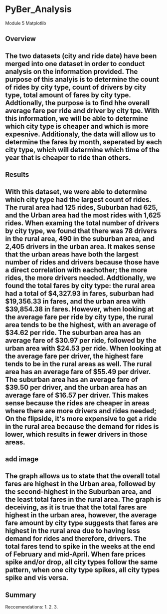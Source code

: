 # PyBer_Analysis
Module 5 Matplotlib
## Overview
The two datasets (city and ride date) have been merged into one dataset in order to conduct analysis on the information provided. The purpose of this analyis is to determine the count of rides by city type, count of drivers by city type, total amount of fares by city type. Addtionally, the purpose is to find hhe overall average fare per ride and driver by city tpe. With this information, we will be able to determine which city type is cheaper and which is more expesnive. Additionaly, the data will allow us to determine the fares by month, seperated by each city type, which will determine which time of the year that is cheaper to ride than others.
---
## Results
With this dataset, we were able to determine which city type had the largest count of rides. The rural area had 125 rides, Suburban had 625, and the Urban area had the most rides with 1,625 rides. When examing the total number of drivers by city type, we found that there was 78 drivers in the rural area, 490 in the suburban area, and 2,405 drivers in the urban area. It makes sense that the urban areas have both the largest number of rides and drivers because those have a direct correlation with eachother; the more rides, the more drivers needed. Addtionally, we found the total fares by city type: the rural area had a total of $4,327.93 in fares, suburban had $19,356.33 in fares, and the urban area with $39,854.38 in fares. However, when looking at the average fare per ride by city type, the rural area tends to be the highest, with an average of $34.62 per ride. The suburban area has an average fare of $30.97 per ride, followed by the urban area with $24.53 per ride. When looking at the average fare per driver, the highest fare tends to be in the rural areas as well. The rural area has an average fare of $55.49 per driver. The suburban area has an average fare of $39.50 per driver, and the urban area has an average fare of $16.57 per driver. This makes sense because the rides are cheaper in areas where there are more drivers and rides needed; On the flipside, it's more expensive to get a ride in the rural area because the demand for rides is lower, which results in fewer drivers in those areas.
---
add image
---
The graph allows us to state that the overall total fares are highest in the Urban area, followed by the second-highest in the Suburban area, and the least total fares in the rural area. The graph is deceiving, as it is true that the total fares are highest in the urban area, however, the average fare amount by city type suggests that fares are highest in the rural area due to having less demand for rides and therefore, drivers. The total fares tend to spike in the weeks at the end of February and mid-April. When fare prices spike and/or drop, all city types follow the same pattern, when one city type spikes, all city types spike and vis versa.
---
## Summary
Reccemendations:
1.
2.
3.
